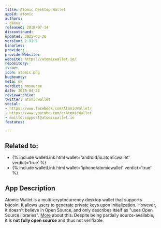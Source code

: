 ```yaml
---
title: Atomic Desktop Wallet
appId: atomic
authors:
- danny
released: 2018-07-14
discontinued: 
updated: 2025-03-26
version: 2.91.5
binaries: 
provider: 
providerWebsite: 
website: https://atomicwallet.io/
repository: 
issue: 
icon: atomic.png
bugbounty: 
meta: ok
verdict: nosource
date: 2025-04-23
reviewArchive: 
twitter: atomicwallet
social:
- https://www.facebook.com/AtomicWallet/
- https://www.youtube.com/c/AtomicWallet
- mailto:support@atomicwallet.io
features: 

---
```


## Related to:

- {% include walletLink.html wallet='android/io.atomicwallet' verdict='true' %}
- {% include walletLink.html wallet='iphone/atomicwallet' verdict='true' %}

## App Description 

Atomic Wallet is a multi-cryptocurrency desktop wallet that supports bitcoin. It allows users to generate private keys upon initialization. However, it doesn't believe in Open Source, and only describes itself as "uses Open Source libraries". [More](https://support.atomicwallet.io/article/184-why-is-atomic-wallet-not-open-source) about this. Despite being partially source-available, it is **not fully open source** and thus not verifiable.